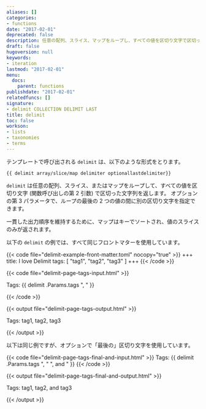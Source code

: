 ```yaml
---
aliases: []
categories:
- functions
date: "2017-02-01"
deprecated: false
description: 任意の配列、スライス、マップをループし、すべての値を区切り文字で区切った文字列を返します。
draft: false
hugoversion: null
keywords:
- iteration
lastmod: "2017-02-01"
menu:
  docs:
    parent: functions
publishdate: "2017-02-01"
relatedfuncs: []
signature:
- delimit COLLECTION DELIMIT LAST
title: delimit
toc: false
workson:
- lists
- taxonomies
- terms
---
```


テンプレートで呼び出される `delimit` は、以下のような形式をとります。

```go-html-template
{{ delimit array/slice/map delimiter optionallastdelimiter}}
```

`delimit` は任意の配列、スライス、またはマップをループして、すべての値を区切り文字 (関数呼び出しの第 2 引数) で区切った文字列を返します。 オプションの第 3 パラメータで、ループの最後の 2 つの値の間に別の区切り文字を指定できます。

一貫した出力順序を維持するために、マップはキーでソートされ、値のスライスのみが返されます。

以下の `delimit` の例では、すべて同じフロントマターを使用しています。

{{< code file="delimit-example-front-matter.toml" nocopy="true" >}}
+++
title: I love Delimit
tags: [ "tag1", "tag2", "tag3" ]
+++
{{< /code >}}

{{< code file="delimit-page-tags-input.html" >}}
<p>Tags: {{ delimit .Params.tags ", " }}</p>
{{< /code >}}

{{< output file="delimit-page-tags-output.html" >}}
<p>Tags: tag1, tag2, tag3</p>
{{< /output >}}

以下は同じ例ですが、オプションで「最後の」区切り文字を使用しています。

{{< code file="delimit-page-tags-final-and-input.html" >}}
Tags: {{ delimit .Params.tags ", " ", and " }}
{{< /code >}}

{{< output file="delimit-page-tags-final-and-output.html" >}}
<p>Tags: tag1, tag2, and tag3</p>
{{< /output >}}


[lists]: /templates/lists/
[taxonomies]: /templates/taxonomy-templates/#taxonomy-list-templates
[terms]: /templates/taxonomy-templates/#terms-list-templates
